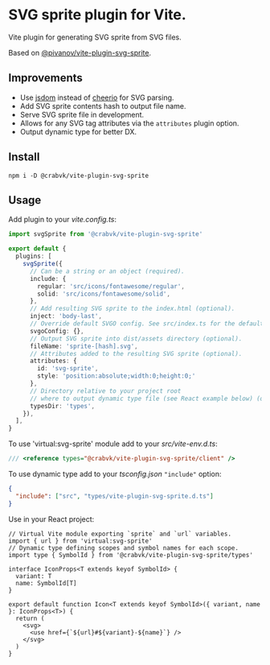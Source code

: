 # SVG sprite plugin for Vite.

Vite plugin for generating SVG sprite from SVG files.

Based on [@pivanov/vite-plugin-svg-sprite](https://github.com/pivanov/vite-plugin-svg-sprite).

## Improvements

* Use [jsdom](https://github.com/jsdom/jsdom) instead of [cheerio](https://github.com/cheeriojs/cheerio) for SVG parsing.
* Add SVG sprite contents hash to output file name.
* Serve SVG sprite file in development.
* Allows for any SVG tag attributes via the `attributes` plugin option.
* Output dynamic type for better DX.

## Install

```shell
npm i -D @crabvk/vite-plugin-svg-sprite
```

## Usage

Add plugin to your *vite.config.ts*:

```typescript
import svgSprite from '@crabvk/vite-plugin-svg-sprite'

export default {
  plugins: [
    svgSprite({
      // Can be a string or an object (required).
      include: {
        regular: 'src/icons/fontawesome/regular',
        solid: 'src/icons/fontawesome/solid',
      },
      // Add resulting SVG sprite to the index.html (optional).
      inject: 'body-last',
      // Override default SVGO config. See src/index.ts for the default (optional).
      svgoConfig: {},
      // Output SVG sprite into dist/assets directory (optional).
      fileName: 'sprite-[hash].svg',
      // Attributes added to the resulting SVG sprite (optional).
      attributes: {
        id: 'svg-sprite',
        style: 'position:absolute;width:0;height:0;'
      },
      // Directory relative to your project root
      // where to output dynamic type file (see React example below) (optional).
      typesDir: 'types',
    }),
  ],
}
```

To use 'virtual:svg-sprite' module add to your *src/vite-env.d.ts*:

```typescript
/// <reference types="@crabvk/vite-plugin-svg-sprite/client" />
```

To use dynamic type add to your *tsconfig.json* `"include"` option:

```json
{
  "include": ["src", "types/vite-plugin-svg-sprite.d.ts"]
}
```

Use in your React project:

```tsx
// Virtual Vite module exporting `sprite` and `url` variables.
import { url } from 'virtual:svg-sprite'
// Dynamic type defining scopes and symbol names for each scope.
import type { SymbolId } from '@crabvk/vite-plugin-svg-sprite/types'

interface IconProps<T extends keyof SymbolId> {
  variant: T
  name: SymbolId[T]
}

export default function Icon<T extends keyof SymbolId>({ variant, name }: IconProps<T>) {
  return (
    <svg>
      <use href={`${url}#${variant}-${name}`} />
    </svg>
  )
}
```

